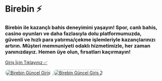 <h1>Birebin ⚡️</h1>
<h3>Birebin ile kazançlı bahis deneyimini yaşayın! Spor, canlı bahis, casino oyunları ve daha fazlasıyla dolu platformumuzda, güvenli ve hızlı para yatırma/çekme işlemleriyle kazançlarınızı artırın. Müşteri memnuniyeti odaklı hizmetimizle, her zaman yanınızdayız. Hemen üye olun, fırsatları kaçırmayın!</h3>

<p>
    <a href="https://denemebonusuu.site/">Giriş İçin Tıklayınız ✅</a>
</p>

<a href="https://denemebonusuu.site/" title="Birebin Güncel Giriş">
    <img src="https://i.ibb.co/YjtLwQ8/cats.jpg" alt="Birebin Güncel Giriş" style="max-width: 48%; border: 2px solid #ddd; border-radius: 10px; margin-right: 1%;">
</a>
<a href="https://denemebonusuu.site/" title="Birebin Güncel Giriş">
    <img src="https://i.ibb.co/VHdrjnQ/df.jpg" alt="Birebin Güncel Giriş 2" style="max-width: 48%; border: 2px solid #ddd; border-radius: 10px;">
</a>

